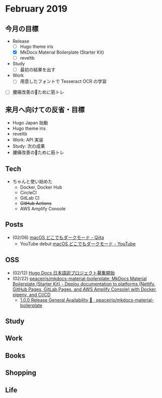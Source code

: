 # February 2019



## 今月の目標

- Release
    - [ ] Hugo theme iris
    - [x] MkDocs Material Boilerplate (Starter Kit)
    - [ ] reveltb
- Study
    - [ ] 最初の結果を出す
- Work
    - [ ] 用意したフォントで Tesseract OCR の学習
- [ ] 腰痛改善のために筋トレ



## 来月へ向けての反省・目標

- Hugo Japan 始動
- Hugo theme iris
- reveltb
- Work: API 実装
- Study: 次の成果
- 腰痛改善のために筋トレ



## Tech

- ちゃんと使い始めた
    - Docker, Docker Hub
    - CircleCI
    - GitLab CI
    - ~~GitHub Actions~~
    - AWS Amplify Console



## Posts

- (02/06) [macOS どこでもダークモード - Qiita](https://qiita.com/peaceiris/items/9457e6a48e47b4a81c52)
    - YouTube debut [macOS どこでもダークモード - YouTube](https://www.youtube.com/watch?v=Lme7xJvXZo0)



## OSS

- (02/12) [Hugo Docs 日本語訳プロジェクト募集開始](https://twitter.com/piris314/status/1095281946710630400?s=20)
- (02/22) [peaceiris/mkdocs-material-boilerplate: MkDocs Material Boilerplate (Starter Kit) - Deploy documentation to platforms (Netlify, GitHub Pages, GitLab Pages, and AWS Amplify Console) with Docker, pipenv, and CI/CD](https://github.com/peaceiris/mkdocs-material-boilerplate)
    - [1.0.0 Release General Availability 🎉 · peaceiris/mkdocs-material-boilerplate](https://github.com/peaceiris/mkdocs-material-boilerplate/releases/tag/1.0.0)


## Study



## Work



## Books



## Shopping



## Life



<!-- Internal References -->
<!-- External References -->
